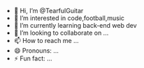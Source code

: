 - 👋 Hi, I’m @TearfulGuitar
- 👀 I’m interested in code,football,music
- 🌱 I’m currently learning back-end web dev
- 💞️ I’m looking to collaborate on ...
- 📫 How to reach me ...
- 😄 Pronouns: ...
- ⚡ Fun fact: ...

<!---
TearfulGuitar/TearfulGuitar is a ✨ special ✨ repository because its `README.md` (this file) appears on your GitHub profile.
You can click the Preview link to take a look at your changes.
--->
